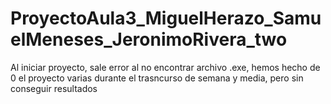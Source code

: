 # ProyectoAula3_MiguelHerazo_SamuelMeneses_JeronimoRivera_two

Al iniciar proyecto, sale error al no encontrar archivo .exe, hemos hecho de 0 el proyecto varias durante el trasncurso de semana y media, pero sin conseguir resultados
